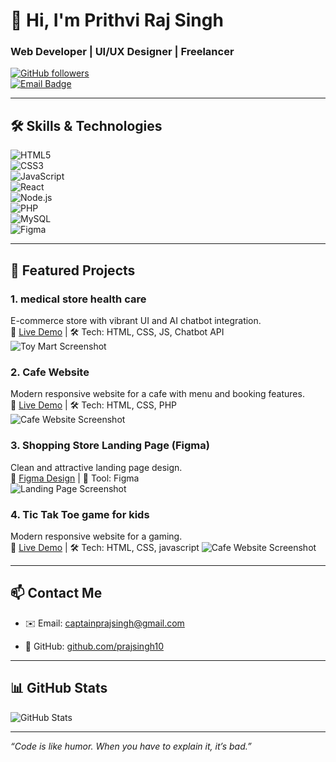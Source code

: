 # 👋 Hi, I'm Prithvi Raj Singh  
### Web Developer | UI/UX Designer | Freelancer
  
[![GitHub followers](https://img.shields.io/github/followers/prajsingh10?label=Follow&style=social)](https://github.com/prajsingh10)  
[![Email Badge](https://img.shields.io/badge/-Email-D14836?style=flat&logo=gmail&logoColor=white&link=mailto:captainprajsingh@gmail.com)](mailto:captainprajsingh@gmail.com)

---

## 🛠 Skills & Technologies  

![HTML5](https://img.shields.io/badge/HTML5-E34F26?style=for-the-badge&logo=html5&logoColor=white)  
![CSS3](https://img.shields.io/badge/CSS3-1572B6?style=for-the-badge&logo=css3)  
![JavaScript](https://img.shields.io/badge/JavaScript-F7DF1E?style=for-the-badge&logo=javascript&logoColor=black)  
![React](https://img.shields.io/badge/React-20232A?style=for-the-badge&logo=react&logoColor=61DAFB)  
![Node.js](https://img.shields.io/badge/Node.js-339933?style=for-the-badge&logo=nodedotjs&logoColor=white)  
![PHP](https://img.shields.io/badge/PHP-777BB4?style=for-the-badge&logo=php&logoColor=white)  
![MySQL](https://img.shields.io/badge/MySQL-4479A1?style=for-the-badge&logo=mysql&logoColor=white)  
![Figma](https://img.shields.io/badge/Figma-F24E1E?style=for-the-badge&logo=figma&logoColor=white)  

---

## 🚀 Featured Projects  

### 1. medical store health care  
E-commerce store with vibrant UI and AI chatbot integration.  
🔗 [Live Demo](https://prajsingh10.github.io/medical-store-website/) | 🛠 Tech: HTML, CSS, JS, Chatbot API  
![Toy Mart Screenshot](https://github.com/prajsingh10/imagefile-name/blob/main/medicalwebsite.png?raw=true)

### 2. Cafe Website  
Modern responsive website for a cafe with menu and booking features.  
🔗 [Live Demo](https://prajsingh10.github.io/my-website/) | 🛠 Tech: HTML, CSS, PHP  
![Cafe Website Screenshot](https://github.com/prajsingh10/imagefile-name/blob/main/cafewebsite.png?raw=true)

### 3. Shopping Store Landing Page (Figma)  
Clean and attractive landing page design.  
🔗 [Figma Design](#) | 🎨 Tool: Figma  
![Landing Page Screenshot](https://via.placeholder.com/600x300?text=Landing+Page+Screenshot)

### 4. Tic Tak Toe game for kids   
Modern responsive website for a gaming.  
🔗 [Live Demo](https://prajsingh10.github.io/Tic-Tak-Toe-webgame/) | 🛠 Tech: HTML, CSS, javascript 
![Cafe Website Screenshot](https://github.com/prajsingh10/imagefile-name/blob/main/TicTakToewebsite.png?raw=true)

---

## 📫 Contact Me  

- ✉️ Email: captainprajsingh@gmail.com  
  
- 🐙 GitHub: [github.com/prajsingh10](https://github.com/prajsingh10)  

---

## 📊 GitHub Stats  

![GitHub Stats](https://github-readme-stats.vercel.app/api?username=prajsingh10&show_icons=true&theme=radical)  

---

*“Code is like humor. When you have to explain it, it’s bad.”*  
